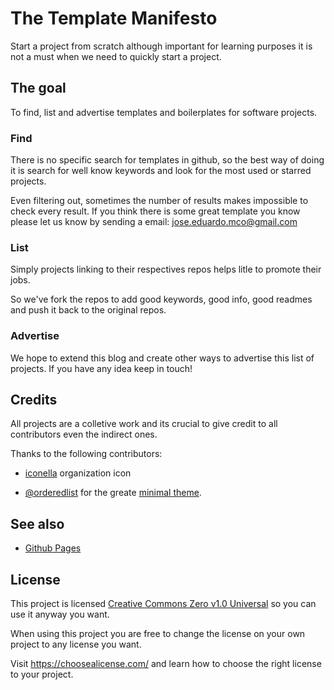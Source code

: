 # The Template Manifesto

Start a project from scratch although important for learning purposes it is not a must when we need to quickly start a project.

## The goal

To find, list and advertise templates and boilerplates for software projects.

### Find

There is no specific search for templates in github, so the best way of doing it is search for well know keywords and look for the most used or starred projects.

Even filtering out, sometimes the number of results makes impossible to check every result. If you think there is some great template you know please let us know by sending a email: <jose.eduardo.mco@gmail.com>

### List

Simply projects linking to their respectives repos helps litle to promote their jobs. 

So we've fork the repos to add good keywords, good info, good readmes and push it back to the original repos.

### Advertise

We hope to extend this blog and create other ways to advertise this list of projects. If you have any idea keep in touch!

## Credits 

All projects are a colletive work and its crucial to give credit to all contributors even the indirect ones.

Thanks to the following contributors:

- [iconella](https://www.iconfinder.com/iconella) organization icon

- [@orderedlist](https://github.com/orderedlist) for the greate [minimal theme](https://github.com/orderedlist/minimal).

## See also

- [Github Pages](https://pages.github.com/)

## License

This project is licensed [Creative Commons Zero v1.0 Universal](LICENSE) so you can use it anyway you want. 

When using this project you are free to change the license on your own project to any license you want.

Visit <https://choosealicense.com/> and learn how to choose the right license to your project.
